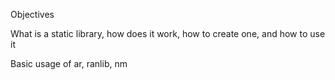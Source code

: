 Objectives 

What is a static library, how does it work, how to create one, and how to use it



Basic usage of ar, ranlib, nm


